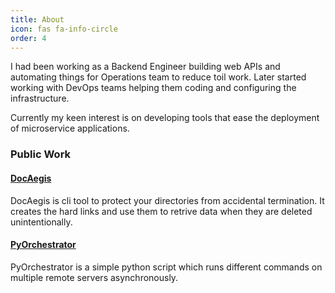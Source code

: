 ```yaml
---
title: About
icon: fas fa-info-circle
order: 4
---
```



I had been working as a Backend Engineer building web APIs and automating things for Operations team to reduce toil work. Later started working with DevOps teams helping them coding and configuring the infrastructure.

Currently my keen interest is on developing tools that ease the deployment of microservice applications.

### Public Work

#### [DocAegis](https://github.com/vishnu-chegondi/docaegis)

DocAegis is cli tool to protect your directories from accidental termination. It creates the hard links and use them to retrive data when they are deleted unintentionally.


#### [PyOrchestrator](https://github.com/vishnu-chegondi/pyOrchestrator)

PyOrchestrator is a simple python script which runs different commands on multiple remote servers asynchronously.

<!-- > Add Markdown syntax content to file `_tabs/about.md`{: .filepath } and it will show up on this page.
{: .prompt-tip } -->
